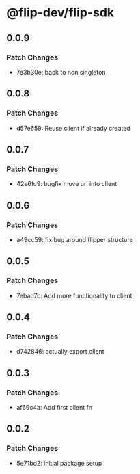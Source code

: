 # @flip-dev/flip-sdk

## 0.0.9

### Patch Changes

- 7e3b30e: back to non singleton

## 0.0.8

### Patch Changes

- d57e659: Reuse client if already created

## 0.0.7

### Patch Changes

- 42e6fc9: bugfix move url into client

## 0.0.6

### Patch Changes

- a49cc59: fix bug around flipper structure

## 0.0.5

### Patch Changes

- 7ebad7c: Add more functionality to client

## 0.0.4

### Patch Changes

- d742846: actually export client

## 0.0.3

### Patch Changes

- af69c4a: Add first client fn

## 0.0.2

### Patch Changes

- 5e71bd2: initial package setup
